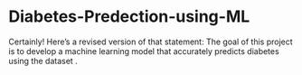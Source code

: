 # Diabetes-Predection-using-ML
 Certainly! Here’s a revised version of that statement:  The goal of this project is to develop a machine learning model that accurately predicts diabetes using the dataset .
